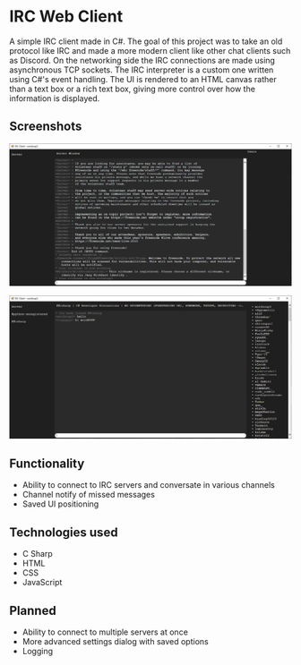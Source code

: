 # IRC Web Client
A simple IRC client made in C#. The goal of this project was to take an old protocol like IRC and made a more modern client like other chat clients such as Discord. On the networking side the IRC connections are made using asynchronous TCP sockets. The IRC interpreter is a custom one written using C#'s event handling. The UI is rendered to an HTML canvas rather than a text box or a rich text box, giving more control over how the information is displayed.

## Screenshots
![IRC Client](ss1.jpg?raw=true "IRC Client")

![IRC Client](ss2.jpg?raw=true "IRC Client")

## Functionality
* Ability to connect to IRC servers and conversate in various channels
* Channel notify of missed messages
* Saved UI positioning

## Technologies used
* C Sharp
* HTML
* CSS
* JavaScript

## Planned
* Ability to connect to multiple servers at once
* More advanced settings dialog with saved options
* Logging
